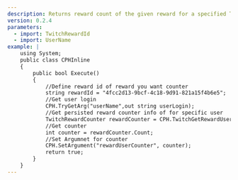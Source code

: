 ```yaml
---
description: Returns reward count of the given reward for a specified Twitch user
version: 0.2.4
parameters:
  - import: TwitchRewardId
  - import: UserName
example: |
    using System;
    public class CPHInline
    {
        public bool Execute()
        {
            //Define reward id of reward you want counter
            string rewardId = "4fcc2d13-9bcf-4c18-9d91-821a15f4b6e5";
            //Get user login
            CPH.TryGetArg("userName",out string userLogin);
            //Get persisted reward counter info of for specific user
            TwitchRewardCounter rewardCounter = CPH.TwitchGetRewardUserCounter(userLogin, rewardId, true);
            //Get counter
            int counter = rewardCounter.Count;
            //Set Argumnet for counter
            CPH.SetArgument("rewardUserCounter", counter);
            return true;
        }
    }
---
```

